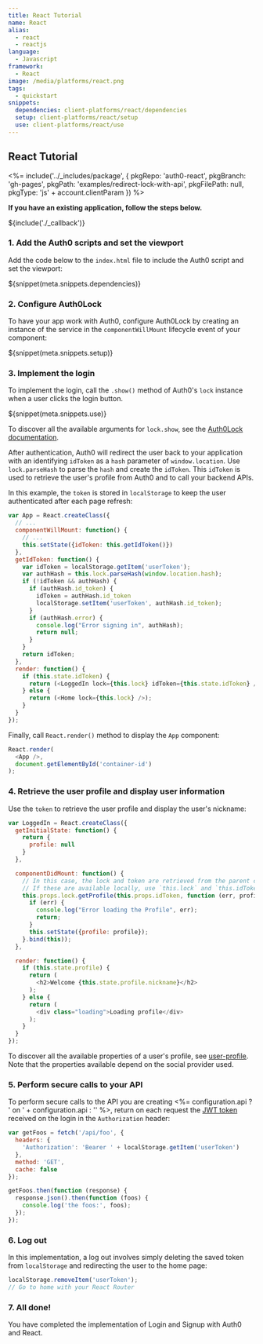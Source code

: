```yaml
---
title: React Tutorial
name: React
alias:
  - react
  - reactjs
language:
  - Javascript
framework:
  - React
image: /media/platforms/react.png
tags:
  - quickstart
snippets:
  dependencies: client-platforms/react/dependencies
  setup: client-platforms/react/setup
  use: client-platforms/react/use
---
```


## React Tutorial

<%= include('../_includes/package', {
  pkgRepo: 'auth0-react',
  pkgBranch: 'gh-pages',
  pkgPath: 'examples/redirect-lock-with-api',
  pkgFilePath: null,
  pkgType: 'js' + account.clientParam
}) %>

**If you have an existing application, follow the steps below.**


${include('./\_callback')}

### 1. Add the Auth0 scripts and set the viewport

Add the code below to the `index.html` file to include the Auth0 script and set the viewport:

${snippet(meta.snippets.dependencies)}

### 2. Configure Auth0Lock

To have your app work with Auth0, configure Auth0Lock by creating an instance of the service in the `componentWillMount` lifecycle event of your component:

${snippet(meta.snippets.setup)}

### 3. Implement the login

To implement the login, call the `.show()` method of Auth0's `lock` instance when a user clicks the login button.

${snippet(meta.snippets.use)}

To discover all the available arguments for `lock.show`, see the [Auth0Lock documentation](/lock).

After authentication, Auth0 will redirect the user back to your application with an identifying `idToken` as a `hash` parameter of `window.location`. Use `lock.parseHash` to parse the `hash` and create the `idToken`. This `idToken` is used to retrieve the user's profile from Auth0 and to call your backend APIs.

In this example, the `token` is stored in `localStorage` to keep the user authenticated after each page refresh:

```js
var App = React.createClass({
  // ...
  componentWillMount: function() {
    // ...
    this.setState({idToken: this.getIdToken()})
  },
  getIdToken: function() {
    var idToken = localStorage.getItem('userToken');
    var authHash = this.lock.parseHash(window.location.hash);
    if (!idToken && authHash) {
      if (authHash.id_token) {
        idToken = authHash.id_token
        localStorage.setItem('userToken', authHash.id_token);
      }
      if (authHash.error) {
        console.log("Error signing in", authHash);
        return null;
      }
    }
    return idToken;
  },
  render: function() {
    if (this.state.idToken) {
      return (<LoggedIn lock={this.lock} idToken={this.state.idToken} />);
    } else {
      return (<Home lock={this.lock} />);
    }
  }
});
```

Finally, call `React.render()` method to display the `App` component:

```js
React.render(
  <App />,
  document.getElementById('container-id')
);
```


### 4. Retrieve the user profile and display user information

Use the `token` to retrieve the user profile and display the user's nickname:

```js
var LoggedIn = React.createClass({
  getInitialState: function() {
    return {
      profile: null
    }
  },

  componentDidMount: function() {
    // In this case, the lock and token are retrieved from the parent component
    // If these are available locally, use `this.lock` and `this.idToken`
    this.props.lock.getProfile(this.props.idToken, function (err, profile) {
      if (err) {
        console.log("Error loading the Profile", err);
        return;
      }
      this.setState({profile: profile});
    }.bind(this));
  },

  render: function() {
    if (this.state.profile) {
      return (
        <h2>Welcome {this.state.profile.nickname}</h2>
      );
    } else {
      return (
        <div class="loading">Loading profile</div>
      );
    }
  }
});

```

To discover all the available properties of a user's profile, see [user-profile](/user-profile). Note that the properties available depend on the social provider used.

### 5. Perform secure calls to your API

To perform secure calls to the API you are creating <%= configuration.api ? ' on ' + configuration.api : '' %>, return on each request the [JWT token](/jwt) received on the login in the `Authorization` header:

```js
var getFoos = fetch('/api/foo', {
  headers: {
    'Authorization': 'Bearer ' + localStorage.getItem('userToken')
  },
  method: 'GET',
  cache: false
});

getFoos.then(function (response) {
  response.json().then(function (foos) {
    console.log('the foos:', foos);
  });
});
```

### 6. Log out

In this implementation, a log out involves simply deleting the saved token from `localStorage` and redirecting the user to the home page:

```js
localStorage.removeItem('userToken');
// Go to home with your React Router
```

### 7. All done!

You have completed the implementation of Login and Signup with Auth0 and React.
